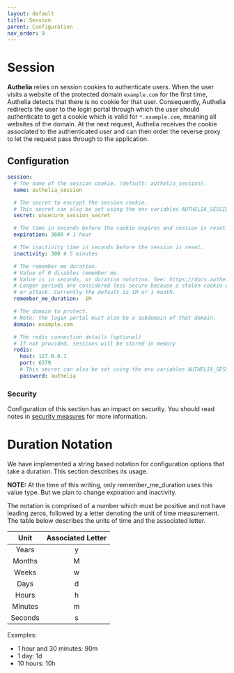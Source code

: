 ```yaml
---
layout: default
title: Session
parent: Configuration
nav_order: 9
---
```


# Session

**Authelia** relies on session cookies to authenticate users. When the user visits
a website of the protected domain `example.com` for the first time, Authelia detects
that there is no cookie for that user. Consequently, Authelia redirects the user
to the login portal through which the user should authenticate to get a cookie which
is valid for `*.example.com`, meaning all websites of the domain.
At the next request, Authelia receives the cookie associated to the authenticated user
and can then order the reverse proxy to let the request pass through to the application.

## Configuration

```yaml
session:
  # The name of the session cookie. (default: authelia_session).
  name: authelia_session

  # The secret to encrypt the session cookie.
  # This secret can also be set using the env variables AUTHELIA_SESSION_SECRET
  secret: unsecure_session_secret

  # The time in seconds before the cookie expires and session is reset.
  expiration: 3600 # 1 hour

  # The inactivity time in seconds before the session is reset.
  inactivity: 300 # 5 minutes

  # The remember me duration.
  # Value of 0 disables remember me.
  # Value is in seconds, or duration notation. See: https://docs.authelia.com/configuration/session.html#duration-notation
  # Longer periods are considered less secure because a stolen cookie will last longer giving attackers more time to spy
  # or attack. Currently the default is 1M or 1 month.
  remember_me_duration:  1M

  # The domain to protect.
  # Note: the login portal must also be a subdomain of that domain.
  domain: example.com

  # The redis connection details (optional)
  # If not provided, sessions will be stored in memory
  redis:
    host: 127.0.0.1
    port: 6379
    # This secret can also be set using the env variables AUTHELIA_SESSION_REDIS_PASSWORD
    password: authelia
```

### Security

Configuration of this section has an impact on security. You should read notes in
[security measures](../security/measures.md#session-security) for more information.

# Duration Notation

We have implemented a string based notation for configuration options that take a duration. This section describes its
usage.

**NOTE:** At the time of this writing, only remember_me_duration uses this value type. But we plan to change expiration
and inactivity.
 
The notation is comprised of a number which must be positive and not have leading zeros, followed by a letter
denoting the unit of time measurement. The table below describes the units of time and the associated letter.

|Unit   |Associated Letter|
|:-----:|:---------------:|
|Years  |y                |
|Months |M                |
|Weeks  |w                |
|Days   |d                |
|Hours  |h                |
|Minutes|m                |
|Seconds|s                |

Examples:
* 1 hour and 30 minutes: 90m
* 1 day: 1d
* 10 hours: 10h